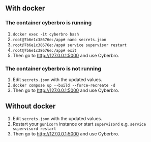 ## With docker

### The container cyberbro is running
1. ```docker exec -it cyberbro bash```
2. ```root@7b6e1c38676e:/app# nano secrets.json```
3. ```root@7b6e1c38676e:/app# service supervisor restart```
4. ```root@7b6e1c38676e:/app# exit```
5. Then go to http://127.0.0.1:5000 and use Cyberbro.

### The container cyberbro is not running
1. Edit `secrets.json` with the updated values.
2. ```docker compose up --build --force-recreate -d```
3. Then go to http://127.0.0.1:5000 and use Cyberbro.

## Without docker
1. Edit `secrets.json` with the updated values.
2. Restart your `gunicorn` instance or start `supervisord` e.g. `service supervisord restart`
3. Then go to http://127.0.0.1:5000 and use Cyberbro.
